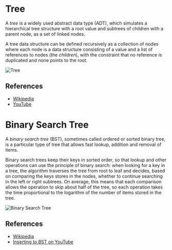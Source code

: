 # Tree

A _tree_ is a widely used abstract data type (ADT), which simulates a hierarchical tree structure with a root value and subtrees of children with a parent node, as a set of linked nodes.

A tree data structure can be defined recursively as a collection of nodes where each node is a data structure consisting of a value and a list of references to nodes (the _children_), with the constraint that no reference is duplicated and none points to the root.

![Tree](https://upload.wikimedia.org/wikipedia/commons/f/f7/Binary_tree.svg)

## References

* [Wikipedia](<https://en.wikipedia.org/wiki/Tree_(data_structure)>)
* [YouTube](https://www.youtube.com/watch?v=oSWTXtMglKE&list=PLLXdhg_r2hKA7DPDsunoDZ-Z769jWn4R8&index=8)

# Binary Search Tree

A _binary search tree_ (BST), sometimes called ordered or sorted binary tree, is a particular type of tree that allows fast lookup, addition and removal of items.

Binary search trees keep their keys in sorted order, so that lookup and other operations can use the principle of binary search: when looking for a key in a tree, the algorithm traverses the tree from root to leaf and decides, based on comparing the keys stores in the nodes, whether to continue searching in the left or right subtrees. On average, this means that each comparison allows the operation to skip about half of the tree, so each operation takes the time proportional to the logarithm of the number of items stored in the tree.

![Binary Search Tree](https://upload.wikimedia.org/wikipedia/commons/d/da/Binary_search_tree.svg)

## References

* [Wikipedia](https://en.wikipedia.org/wiki/Binary_search_tree)
* [Inserting to BST on YouTube](https://www.youtube.com/watch?v=wcIRPqTR3Kc&list=PLLXdhg_r2hKA7DPDsunoDZ-Z769jWn4R8&index=9&t=0s)
